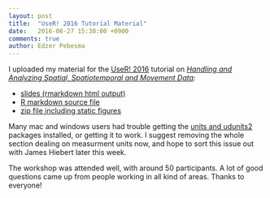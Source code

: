 ```yaml
---
layout: post
title:  "UseR! 2016 Tutorial Material"
date:   2016-06-27 15:30:00 +0900
comments: true
author: Edzer Pebesma
---
```

I uploaded my material for the
[UseR! 2016](https://user2016.sched.org/) tutorial on
[_Handling and Analyzing Spatial, Spatiotemporal and Movement
Data_](http://user2016.org/tutorials/09.html):

* [slides (rmarkdown html output)](https://edzer.github.io/UseR2016/)
* [R markdown source file](https://raw.githubusercontent.com/edzer/UseR2016/master/tutorial.Rmd)
* [zip file including static figures](http://pebesma.staff.ifgi.de/tutorial.zip)

Many mac and windows users had trouble getting the [units and
udunits2](http://r-spatial.org/r/2016/06/10/units.html) packages
installed, or getting it to work. I suggest removing the whole
section dealing on measurment units now, and hope to sort this
issue out with James Hiebert later this week.

The workshop was attended well, with around 50 participants. A lot
of good questions came up from people working in all kind of areas.
Thanks to everyone!
